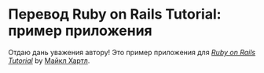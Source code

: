 # Перевод Ruby on Rails Tutorial: пример приложения

Отдаю дань уважения автору! Это пример приложения для
[*Ruby on Rails Tutorial*](http://railstutorial.org/)
by [Майкл Хартл](http://michaelhartl.com/).
